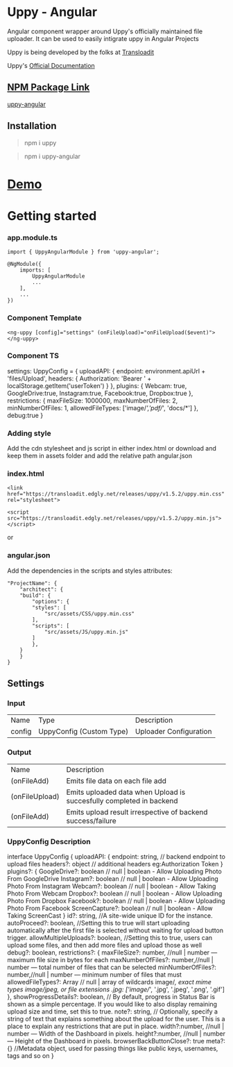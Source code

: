 # Uppy - Angular

Angular component wrapper around Uppy's officially maintained file uploader. It can be used to easily intigrate uppy in Angular Projects

Uppy is being developed by the folks at <a href="https://transloadit.com/">Transloadit</a>

Uppy's <a href="https://uppy.io/docs/"> Official Documentation

## NPM Package Link

<a href="https://www.npmjs.com/package/uppy-angular">uppy-angular</a>


## Installation

>npm i uppy

>npm i uppy-angular

# <a href="https://stackblitz.com/edit/uppy-angular-stackbiltz-demo?embed=1&file=src/app/app.component.ts"> Demo </a>

# Getting started

### app.module.ts

    import { UppyAngularModule } from 'uppy-angular';

    @NgModule({
        imports: [
            UppyAngularModule
            ...
        ],
        ...
    })

### Component Template

    <ng-uppy [config]="settings" (onFileUpload)="onFileUpload($event)"></ng-uppy>

### Component TS

  settings: UppyConfig = {
    uploadAPI: {
      endpoint: environment.apiUrl + 'files/Upload',
      headers: {
        Authorization: 'Bearer ' + localStorage.getItem('userToken')
      }
    },
    plugins: {
      Webcam: true,
      GoogleDrive:true,
      Instagram:true,
      Facebook:true,
      Dropbox:true
    },
    restrictions: {
      maxFileSize: 1000000,
      maxNumberOfFiles: 2,
      minNumberOfFiles: 1,
      allowedFileTypes: ['image/*','pdf/*', 'docs/*']
    },
    debug:true
  }

### Adding style

Add the cdn stylesheet and js script in either index.html or download and keep them in assets folder and add  the relative path angular.json

### index.html

    <link href="https://transloadit.edgly.net/releases/uppy/v1.5.2/uppy.min.css" rel="stylesheet">

    <script src="https://transloadit.edgly.net/releases/uppy/v1.5.2/uppy.min.js"></script>

or

### angular.json

Add the dependencies in the scripts and styles attributes:


    "ProjectName": {
        "architect": {
        "build": {
            "options": {
            "styles": [
                "src/assets/CSS/uppy.min.css"
            ],
            "scripts": [
                "src/assets/JS/uppy.min.js"
            ]
            },
        }
        }
    }

## Settings

### Input

<table>
<tr>
<td>Name</td>
<td>Type</td>
<td>Description</td>
</tr>
<tr>
<td>config</td>
<td>UppyConfig (Custom Type)</td>
<td>Uploader Configuration</td>
</tr>
</table>

### Output

<table>
<tr>
<td>Name</td>
<td>Description</td>
</tr>
<tr>
<td>(onFileAdd)</td>
<td>Emits file data on each file add</td>
</tr>
<tr>
<td>(onFileUpload)</td>
<td>Emits uploaded data when Upload is succesfully completed in backend</td>
</tr>
<tr>
<td>(onFileAdd)</td>
<td>Emits upload result irrespective of backend success/failure</td>
</tr>
</table>

### UppyConfig Description

interface UppyConfig {
    uploadAPI: {
        endpoint: string, // backend endpoint to upload files
        headers?: object // additional headers eg:Authorization Token
    }
    plugins?: {
        GoogleDrive?: boolean // null | boolean - Allow Uploading Photo From GoogleDrive
        Instagram?: boolean // null | boolean - Allow Uploading Photo From Instagram
        Webcam?: boolean // null | boolean - Allow Taking Photo From Webcam
        Dropbox?: boolean // null | boolean - Allow Uploading Photo From Dropbox
        Facebook?: boolean // null | boolean - Allow Uploading Photo From Facebook
        ScreenCapture?: boolean // null | boolean - Allow Taking ScreenCast
    }
    id?: string, //A site-wide unique ID for the instance.
    autoProceed?: boolean, //Setting this to true will start uploading automatically after the first file is selected without waiting for upload button trigger.
    allowMultipleUploads?: boolean, //Setting this to true,  users can upload some files, and then add more files and upload those as well
    debug?: boolean,
    restrictions?: {
        maxFileSize?: number, //null | number — maximum file size in bytes for each
        maxNumberOfFiles?: number,//null | number — total number of files that can be selected
        minNumberOfFiles?: number,//null | number — minimum number of files that must
        allowedFileTypes?: Array<string> // null | array of wildcards image/*, exact mime types image/jpeg, or file extensions .jpg: ['image/*', '.jpg', '.jpeg', '.png', '.gif']
    },
    showProgressDetails?: boolean, // By default, progress in Status Bar is shown as a simple percentage. If you would like to also display remaining upload size and time, set this to true.
    note?: string, // Optionally, specify a string of text that explains something about the upload for the user. This is a place to explain any restrictions that are put in place. 
    width?:number, //null | number — Width of the Dashboard in pixels.
    height?:number, //null | number — Height of the Dashboard in pixels.
    browserBackButtonClose?: true
    meta?: {} //Metadata object, used for passing things like public keys, usernames, tags and so on
}
